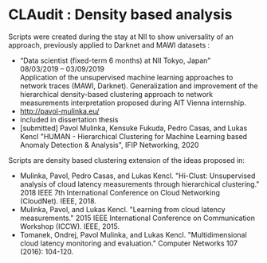 # CLAudit : Density based analysis

Scripts were created during the stay at NII to show universality of an approach, previously applied to Darknet and MAWI datasets :

 * “Data scientist (fixed-term 6 months) at NII Tokyo, Japan”  
08/03/2019 – 03/09/2019  
Application of the unsupervised machine learning approaches to network traces (MAWI, Darknet). Generalization and improvement of the hierarchical density-based clustering approach to network measurements interpretation proposed during AIT Vienna internship.  
 * http://pavol-mulinka.eu/ 
 * included in dissertation thesis
 * [submitted] Pavol Mulinka, Kensuke Fukuda, Pedro Casas, and Lukas Kencl "HUMAN - Hierarchical Clustering for Machine Learning based Anomaly Detection & Analysis", IFIP Networking, 2020

Scripts are density based clustering extension of the ideas proposed in:

 * Mulinka, Pavol, Pedro Casas, and Lukas Kencl. "Hi-Clust: Unsupervised analysis of cloud latency measurements through hierarchical clustering." 2018 IEEE 7th International Conference on Cloud Networking (CloudNet). IEEE, 2018.
 * Mulinka, Pavol, and Lukas Kencl. "Learning from cloud latency measurements." 2015 IEEE International Conference on Communication Workshop (ICCW). IEEE, 2015.
 * Tomanek, Ondrej, Pavol Mulinka, and Lukas Kencl. "Multidimensional cloud latency monitoring and evaluation." Computer Networks 107 (2016): 104-120.
